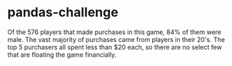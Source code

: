 # pandas-challenge
Of the 576 players that made purchases in this game, 84% of them were male. The vast majority of purchases came from players in their 20's.
 The top 5 purchasers all spent less than $20 each, so there are no select few that are floating the game financially.


